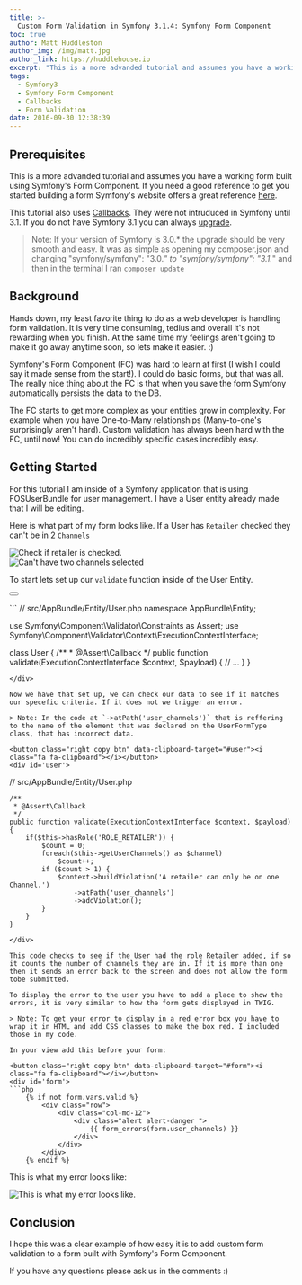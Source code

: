 ```yaml
---
title: >-
  Custom Form Validation in Symfony 3.1.4: Symfony Form Component
toc: true
author: Matt Huddleston
author_img: /img/matt.jpg
author_link: https://huddlehouse.io
excerpt: "This is a more advanded tutorial and assumes you have a working form built using Symfony's Form Component. If you need a good reference to get you started building a form Symfony's website offers a great reference here."
tags:
  - Symfony3
  - Symfony Form Component
  - Callbacks
  - Form Validation
date: 2016-09-30 12:38:39
---
```

## Prerequisites

This is a more advanded tutorial and assumes you have a working form built using Symfony's Form Component. If you need a good reference to get you started building a form Symfony's website offers a great reference [here](http://symfony.com/doc/current/forms.html). 

This tutorial also uses [Callbacks](http://symfony.com/doc/current/reference/constraints/Callback.html). They were not intruduced in Symfony until 3.1. If you do not have Symfony 3.1 you can always [upgrade](http://symfony.com/doc/current/setup/upgrade_major.html).

> Note: If your version of Symfony is 3.0.* the upgrade should be very smooth and easy. It was as simple as opening my composer.json and changing "symfony/symfony": "3.0.*" to "symfony/symfony": "3.1.*" and then in the terminal I ran `composer update`  

## Background

Hands down, my least favorite thing to do as a web developer is handling form validation. It is very time consuming, tedius and overall it's not rewarding when you finish. At the same time my feelings aren't going to make it go away anytime soon, so lets make it easier. :)

Symfony's Form Component (FC) was hard to learn at first (I wish I could say it made sense from the start!). I could do basic forms, but that was all. The really nice thing about the FC is that when you save the form Symfony automatically persists the data to the DB. 

The FC starts to get more complex as your entities grow in complexity. For example when you have One-to-Many relationships (Many-to-one's surprisingly aren't hard). Custom validation has always been hard with the FC, until now! You can do incredibly specific cases incredibly easy.

## Getting Started

For this tutorial I am inside of a Symfony application that is using FOSUserBundle for user management. I have a User entity already made that I will be editing.

Here is what part of my form looks like. If a User has `Retailer` checked they can't be in 2 `Channels`

![Check if retailer is checked.](retailer.png)
<br>
![Can't have two channels selected](channel.png)

 
To start lets set up our `validate` function inside of the User Entity.

<button class="right copy btn" data-clipboard-target="#validate"><i class="fa fa-clipboard"></i></button>
<div id='validate'>
```
// src/AppBundle/Entity/User.php
namespace AppBundle\Entity;

use Symfony\Component\Validator\Constraints as Assert;
use Symfony\Component\Validator\Context\ExecutionContextInterface;

class User
{
    /**
     * @Assert\Callback
     */
    public function validate(ExecutionContextInterface $context, $payload)
    {
        // ...
    }
}
```
</div>

Now we have that set up, we can check our data to see if it matches our specefic criteria. If it does not we trigger an error. 

> Note: In the code at `->atPath('user_channels')` that is reffering to the name of the element that was declared on the UserFormType class, that has incorrect data. 

<button class="right copy btn" data-clipboard-target="#user"><i class="fa fa-clipboard"></i></button>
<div id='user'>
```
// src/AppBundle/Entity/User.php

    /**
     * @Assert\Callback
     */
    public function validate(ExecutionContextInterface $context, $payload)
    {
        if($this->hasRole('ROLE_RETAILER')) {
            $count = 0;
            foreach($this->getUserChannels() as $channel)
                $count++;
            if ($count > 1) {
                $context->buildViolation('A retailer can only be on one Channel.')
                    ->atPath('user_channels')
                    ->addViolation();
            }
        }
    }
```
</div>

This code checks to see if the User had the role Retailer added, if so it counts the number of channels they are in. If it is more than one then it sends an error back to the screen and does not allow the form tobe submitted. 

To display the error to the user you have to add a place to show the errors, it is very similar to how the form gets displayed in TWIG.

> Note: To get your error to display in a red error box you have to wrap it in HTML and add CSS classes to make the box red. I included those in my code. 

In your view add this before your form:

<button class="right copy btn" data-clipboard-target="#form"><i class="fa fa-clipboard"></i></button>
<div id='form'>
```php
	{% if not form.vars.valid %}
        <div class="row">
            <div class="col-md-12">
                <div class="alert alert-danger ">
                    {{ form_errors(form.user_channels) }}
                </div>
            </div>
        </div>
    {% endif %}
```
</div>

This is what my error looks like: 

![This is what my error looks like.](error.png)

## Conclusion

I hope this was a clear example of how easy it is to add custom form validation to a form built with Symfony's Form Component.

If you have any questions please ask us in the comments :)